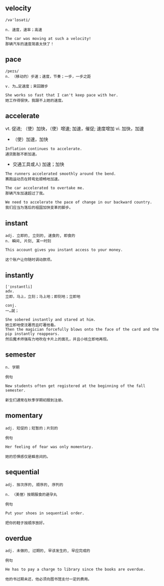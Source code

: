 ## velocity
```
/və'lɒsəti/

n. 速度，速率；高速

The car was moving at such a velocity!
那辆汽车的速度简直太快了！
```

## pace
```
/peɪs/
n. （移动的）步速；速度，节奏；一步，一步之距

v. 为…定速度；来回踱步

She works so fast that I can't keep pace with her.
她工作得很快，我跟不上她的速度。
```
## accelerate
vt. 促进; （使）加快，（使）增速; 加速，催促; 速度增加 vi. 加快，加速
- （使）加速，加快
```
Inflation continues to accelerate.
通货膨胀不断加速。
```
- 交通工具或人) 加速；加快
```
The runners accelerated smoothly around the bend.
赛跑运动员在转弯处顺畅地加速。

The car accelerated to overtake me.
那辆汽车加速超过了我。

We need to accelerate the pace of change in our backward country. 
我们应当为落后的祖国加快变革的脚步。
```

## instant
```
adj. 立即的, 立刻的, 速食的, 即食的
n. 瞬间, 片刻, 某一时刻

This account gives you instant access to your money.

这个账户让你随时调动款项。
```

## instantly
```
[ˈɪnstəntli]
adv.
立即，马上，立刻；马上地；即刻地；立即地

conj.
一…就；

She sobered instantly and stared at him.
她立即地使沈著而且盯著他看。
Then the magician forcefully blows onto the face of the card and the pip instantly reappears.
然后魔术师强有力地吹在卡片上的面孔，并且小核立即地再现。
```
## semester
```
n. 学期

例句

New students often get registered at the beginning of the fall semester.

新生们通常在秋季学期初报到注册。
```
## momentary
```
adj. 短促的；短暂的；片刻的

例句

Her feeling of fear was only momentary.

她的恐惧感仅是瞬息间的。
```
## sequential
```
adj. 按次序的, 顺序的, 序列的

n. 〈美俚〉按期服食的避孕丸

例句

Put your shoes in sequential order.

把你的鞋子按顺序放好。
```
## overdue
```
adj. 未做的, 过期的, 早该发生的, 早应完成的

例句

He has to pay a charge to library since the books are overdue.

他的书过期未还，他必须向图书馆支付一定的费用。
```